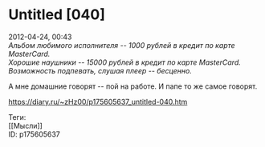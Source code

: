 Untitled [040]
===============

   
 2012-04-24, 00:43   
   *Альбом любимого исполнителя -- 1000 рублей в кредит по карте MasterCard.   
 Хорошие наушники -- 15000 рублей в кредит по карте MasterCard.   
 Возможность подпевать, слушая плеер -- бесценно.*    
   
  А мне домашние говорят -- пой на работе. И папе то же самое говорят.    
    
 <https://diary.ru/~zHz00/p175605637_untitled-040.htm>   
   
 Теги:   
 [[Мысли]]   
 ID: p175605637